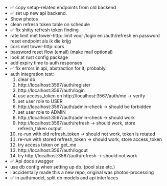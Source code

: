 * ✅ copy setup-related endpoints from old backend
* ✅ set up new api backend.
* Show photos
* clean refresh token table on schedule
* ✅ fix shitty refresh token finding
* rate limit met tower-http::limit voor /login en /auth/refresh en password reset endpoint als ik die krijg
* cors met tower-http::cors
* password reset flow (email) (make mail optional)
* look at rust config package
* add expiry time to auth responses
* ✅ fix errors in api, abstraction for it, probably.
* auth integration test:
  1. clear db
  2. http://localhost:3567/auth/register
  3. http://localhost:3567/auth/login
  4. use access_token on http://localhost:3567/auth/me -> verify
  5. set user role to USER
  6. http://localhost:3567/auth/admin-check -> should be forbidden
  7. set user role to ADMIN
  8. http://localhost:3567/auth/admin-check -> should work
  9. http://localhost:3567/auth/refresh -> should work, store refresh_token output
  10. re-run with old refresh_token -> should not work, token is rotated
  11. re-run with stored refresh_token -> should work, store access_token
  12. try access token on get_me
  13. http://localhost:3567/auth/logout
  14. try http://localhost:3567/auth/refresh -> should not work
* ✅ Api docs swagger
* use db config when setting up db. (pool size etc.)
* i accidentally made this a new repo, original was photos-processing
* ✅ in auth/model, split db models and api interfaces